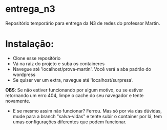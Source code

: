 # entrega_n3
Repositório temporário para entrega da N3 de redes do professor Martin. 

# Instalação: 
* Clone esse repositório
* Vá na raiz do projeto e suba os containeres
* Navegue até 'localhost/prova-martin'. Você verá a aba padrão do wordpress
* Se quiser ver um extra, navegue até 'localhost/surpresa'.

**OBS**: Se não estiver funcionando por algum motivo, ou se estiver retornando um erro 404, limpe o cache do seu navegador e tente novamente.

- E se mesmo assim não funcionar?
Ferrou. Mas só por via das dúvidas, mude para a branch "salva-vidas" e tente subir o container por lá, tem umas configurações diferentes que podem funcionar.
